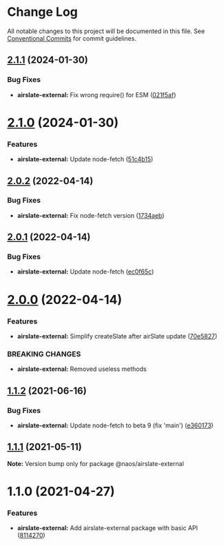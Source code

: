 # Change Log

All notable changes to this project will be documented in this file.
See [Conventional Commits](https://conventionalcommits.org) for commit guidelines.

## [2.1.1](https://github.com/isachivka/publish-hook/compare/@naos/airslate-external@2.1.0...@naos/airslate-external@2.1.1) (2024-01-30)


### Bug Fixes

* **airslate-external:** Fix wrong require() for ESM ([021f5af](https://github.com/isachivka/publish-hook/commit/021f5afa558d65c5670d969ba32539df57d9f763))





# [2.1.0](https://github.com/isachivka/publish-hook/compare/@naos/airslate-external@2.0.2...@naos/airslate-external@2.1.0) (2024-01-30)


### Features

* **airslate-external:** Update node-fetch ([51c4b15](https://github.com/isachivka/publish-hook/commit/51c4b1599ccb874e278b2040797967d8056b97c6))





## [2.0.2](https://github.com/isachivka/publish-hook/compare/@naos/airslate-external@2.0.1...@naos/airslate-external@2.0.2) (2022-04-14)


### Bug Fixes

* **airslate-external:** Fix node-fetch version ([1734aeb](https://github.com/isachivka/publish-hook/commit/1734aebae76eb0499035ed272a006b53a38fc2bf))





## [2.0.1](https://github.com/isachivka/publish-hook/compare/@naos/airslate-external@2.0.0...@naos/airslate-external@2.0.1) (2022-04-14)


### Bug Fixes

* **airslate-external:** Update node-fetch ([ec0f65c](https://github.com/isachivka/publish-hook/commit/ec0f65ceb2a8eea6a74c890b2b0ffe8ed5adeafd))





# [2.0.0](https://github.com/isachivka/publish-hook/compare/@naos/airslate-external@1.1.2...@naos/airslate-external@2.0.0) (2022-04-14)


### Features

* **airslate-external:** Simplify createSlate after airSlate update ([70e5827](https://github.com/isachivka/publish-hook/commit/70e58271d81a66d9bec1badbf5d9813589301e19))


### BREAKING CHANGES

* **airslate-external:** Removed useless methods





## [1.1.2](https://github.com/isachivka/publish-hook/compare/@naos/airslate-external@1.1.1...@naos/airslate-external@1.1.2) (2021-06-16)


### Bug Fixes

* **airslate-external:** Update node-fetch to beta 9 (fix 'main') ([e360173](https://github.com/isachivka/publish-hook/commit/e36017389f87e7f5938898e05dd37f0682f2b246))





## [1.1.1](https://github.com/isachivka/publish-hook/compare/@naos/airslate-external@1.1.0...@naos/airslate-external@1.1.1) (2021-05-11)

**Note:** Version bump only for package @naos/airslate-external





# 1.1.0 (2021-04-27)


### Features

* **airslate-external:** Add airslate-external package with basic API ([8114270](https://github.com/isachivka/publish-hook/commit/8114270057f9b0bdabaae3d85d60cd7076812314))
